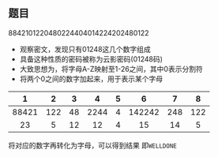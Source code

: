 ## 题目
8842101220480224404014224202480122
* 观察密文，发现只有01248这几个数字组成
* 具备这种性质的密码被称为云影密码(01248码)
* 大致思想为，将字母A-Z映射至1-26之间，其中0表示分割符
* 将两个0之间的数字加起来，用于表示某个字母

|1|2|3|4|5|6|7|8|
|:-:|:-:|:-:|:-:|:-:|:-:|:-:|:-:|
|88421|122|48|2244|4|142242|248|122|
|23|5|12|12|4|15|14|5|

将对应的数字再转化为字母，可以得到结果
即```WELLDONE ```

